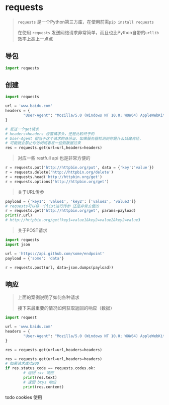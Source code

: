 # requests

>`requests` 是一个Python第三方库，在使用前需`pip install requests`
>
>在使用 `requests` 发送网络请求非常简单，而且也比Python自带的`urllib` 效率上高上一点点

## 导包

```python
import requests
```

## 创建

```python
import requests

url = 'www.baidu.com'
headers = {
        "User-Agent": "Mozilla/5.0 (Windows NT 10.0; WOW64) AppleWebKit/537.36 (KHTML, like Gecko) Chrome/73.0.3683.86 Safari/537.36"
}

# 发送一个get请求
# headers=headers 设置请求头，还是比较终于的
# User-Agent 相当于这个请求的身份证，如果服务器检测到你是什么妖魔鬼怪，
# 可能就会禁止你访问或者发一些假数据过来
res = requests.get(url=url,headers=headers)
```

> 对应一些 restfull api 也是非常方便的

```python
r = requests.put('http://httpbin.org/put', data = {'key':'value'})
r = requests.delete('http://httpbin.org/delete')
r = requests.head('http://httpbin.org/get')
r = requests.options('http://httpbin.org/get')
```

> 关于URL传参

```python
payload = {'key1': 'value1', 'key2': ['value2', 'value3']}
# requests可以将一个list进行传参 还是非常方便的
r = requests.get('http://httpbin.org/get', params=payload)
print(r.url)
# http://httpbin.org/get?key1=value1&key2=value2&key2=value3
```

> 关于POST请求

```python
import requests
import json

url = 'https://api.github.com/some/endpoint'
payload = {'some': 'data'}

r = requests.post(url, data=json.dumps(payload))
```

## 响应

> 上面的案例说明了如何各种请求
>
> 接下来最重要的情况如何获取返回的响应（数据）

```python
import request

url = 'www.baidu.com'
headers = {
        "User-Agent": "Mozilla/5.0 (Windows NT 10.0; WOW64) AppleWebKit/537.36 (KHTML, like Gecko) Chrome/73.0.3683.86 Safari/537.36"
}

res = requests.get(url=url,headers=headers)

res = requests.get(url=url,headers=headers)
# 如果请求成功200
if res.status_code == requests.codes.ok:
        # 返回 str 响应
        print(res.text)
        # 返回 btys 响应
        print(res.content)
```

todo cookies 使用